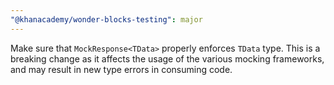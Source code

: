 ```yaml
---
"@khanacademy/wonder-blocks-testing": major
---
```


Make sure that `MockResponse<TData>` properly enforces `TData` type. This is a breaking change as it affects the usage of the various mocking frameworks, and may result in new type errors in consuming code.
